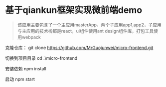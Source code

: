 <!--
 * @Description: README
 * @Author: 郭军伟
 * @Date: 2020-04-29 09:08:37
 * @LastEditTime: 2020-05-18 15:52:07
--> 
# 基于qiankun框架实现微前端demo
> 该应用主要包含了一个主应用masterApp，两个子应用app1,app2，子应用与主应用的技术栈都是react，ui组件使用ant design组件库，打包工具使用webpack

克隆仓库：
git clone https://github.com/MrGuojunwei/micro-frontend.git

切换到项目目录
cd .\micro-frontend

安装依赖
npm install

启动
npm start